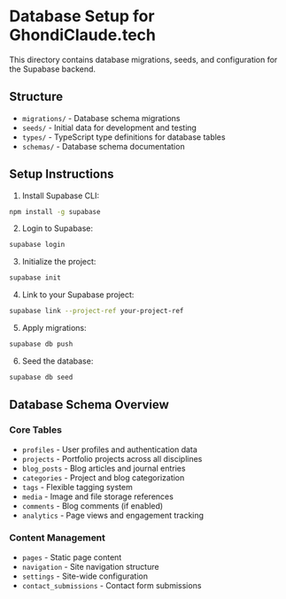 # Database Setup for GhondiClaude.tech

This directory contains database migrations, seeds, and configuration for the Supabase backend.

## Structure

- `migrations/` - Database schema migrations
- `seeds/` - Initial data for development and testing
- `types/` - TypeScript type definitions for database tables
- `schemas/` - Database schema documentation

## Setup Instructions

1. Install Supabase CLI:
```bash
npm install -g supabase
```

2. Login to Supabase:
```bash
supabase login
```

3. Initialize the project:
```bash
supabase init
```

4. Link to your Supabase project:
```bash
supabase link --project-ref your-project-ref
```

5. Apply migrations:
```bash
supabase db push
```

6. Seed the database:
```bash
supabase db seed
```

## Database Schema Overview

### Core Tables

- `profiles` - User profiles and authentication data
- `projects` - Portfolio projects across all disciplines
- `blog_posts` - Blog articles and journal entries
- `categories` - Project and blog categorization
- `tags` - Flexible tagging system
- `media` - Image and file storage references
- `comments` - Blog comments (if enabled)
- `analytics` - Page views and engagement tracking

### Content Management

- `pages` - Static page content
- `navigation` - Site navigation structure
- `settings` - Site-wide configuration
- `contact_submissions` - Contact form submissions
